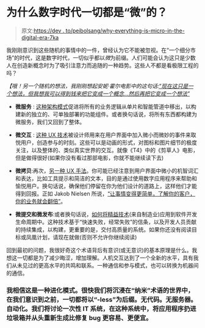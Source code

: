 # 为什么数字时代一切都是“微”的？

> 原文:[https://dev . to/peibolsang/why-everything-is-micro-in-the-digital-era-7ka](https://dev.to/peibolsang/why-everything-is-micro-in-the-digital-era-7ka)

我刚刚意识到这些随机的事情中的一件，曾经认为它不能被忽视。在“一个细分市场”的时代，这是数字时代，一切似乎都以*微*为前缀。人们可能会认为这只是少数人在创造新概念时为了吸引注意力而追随的一种趋势。这些人不都是看极限工程的吗？

*【哦！另一个随机的想法，我刚刚想起安妮·霍尔电影中的这句话:[“现在这只是一个想法，但我想我可以得到钱来把它变成一个概念…然后再把它变成一个想法”](http://woodyallenclips.blogspot.com/2014/02/annie-hall-1977-right-now-its-only.html)*

*   **微服务** : [这种架构模式](https://martinfowler.com/articles/microservices.html)促进将所有的业务逻辑从单片和智能管道中移出，以构建新的独立的、可单独部署的功能组件。或者换句话说，将所有东西都构建为微服务，我们又回到了整体。

*   **微交互** : [这种 UX 技术](https://www.invisionapp.com/blog/use-microinteractions-improve-ux-design/)被设计师用来在用户界面中加入微小而微妙的事件来取悦用户，创造参与的时刻。这些可以是动画的形式，对图标和图片细节的极度关注，以及整体的、类似真实世界的交互。就像《T4》中的《剪草人》电影，但是做得很好(如果你没有看过那部电影，你就不能继续读下去)

*   **微拷贝**:再次，[另一种 UX 手法](https://uxplanet.org/how-to-microcopy-9d34881a880c)。你可能已经注意到用户界面中微小的机智词汇和表达，比如工具提示和简洁的文本，目的是通过使用数字应用程序来帮助和愉悦用户。换句话说，确保他们停留在你为他们设计的道路上，这样他们才能得到回报。正如 Jakob Nielsen 所说，[“让事情变得更简单，了解你的客户，你的业务就会翻倍”](https://elpais.com/tecnologia/2005/11/25/actualidad/1132910879_850215.html)。

*   **微提交和微发布**:或者换句话说，[如何将精益技术](https://en.wikipedia.org/wiki/Lean_IT)(来自制造业)应用到软件开发生命周期中。这种技术基于“快速失败，经常失败”的信条，以及开发人员贡献的持续集成，以构建，更重要的是，交付高质量的系统。如果你还没有阅读目标或凤凰计划，请现在就做(否则不允许你继续阅读)

回到最初的问题，我很好奇这个术语背后有意识(或无意识)的基本原理是什么。我想这一切都是为了减少晦涩，增加理解。人机交互达到了一个全新的水平，具有我们从未见过的更高水平的共鸣和联系。一种通信和参与模式，也可以转换为机器间的通信。

### 我相信这是一种进化模式。很快我们将沉浸在“纳米”术语的世界中，在我们意识到之前，一切都将以“-less”为后缀。无代码。无服务器。自动化。我们将讨论一次性 IT 系统，在这种系统中，将应用程序扔进垃圾箱并从头重新生成比修复 bug 更容易、更便宜。